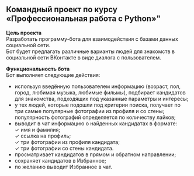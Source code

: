 ## Командный проект по курсу «Профессиональная работа с Python»"

**Цель проекта**\
Разработать программу-бота для взаимодействия с базами данных социальной сети.\
Бот будет предлагать различные варианты людей для знакомств в социальной сети ВКонтакте в виде диалога с пользователем.

**Функциональность бота**\
Бот выполняет следующие действия:

- используя введённую пользователем информацию (возраст, пол, город, любимая музыка, любимые фильмы), подбирает кандидатов для знакомства, подходящих под указанные параметры и интересы;
- у тех людей, которые подошли под критерии поиска, получает по три самые популярные фотографии из профиля и со стены; популярность фотографий определяется по количеству лайков;
- выводит в чат информацию о найденных кандидатах в формате:\
   ✓ имя и фамилия;\
   ✓ ссылка на профиль;\
   ✓ три фотографии из профиля кандидата;\
   ✓ три фотографии со стены кандидата.
- просматривает кандидатов в прямом и обратном направлении;
- сохраняет кандидатов в Избранное;
- по желанию выводит Избранное в чат.
